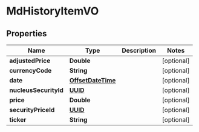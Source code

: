 
# MdHistoryItemVO

## Properties
Name | Type | Description | Notes
------------ | ------------- | ------------- | -------------
**adjustedPrice** | **Double** |  |  [optional]
**currencyCode** | **String** |  |  [optional]
**date** | [**OffsetDateTime**](OffsetDateTime.md) |  |  [optional]
**nucleusSecurityId** | [**UUID**](UUID.md) |  |  [optional]
**price** | **Double** |  |  [optional]
**securityPriceId** | [**UUID**](UUID.md) |  |  [optional]
**ticker** | **String** |  |  [optional]



